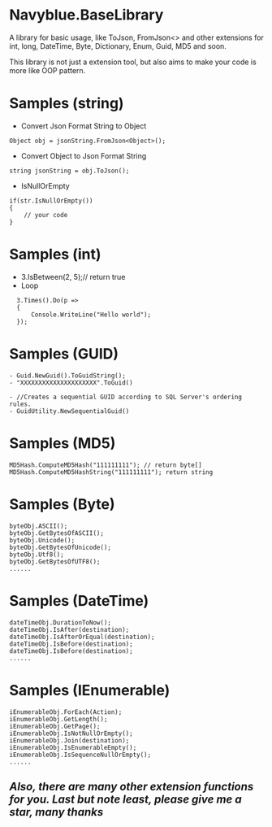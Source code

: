# Navyblue.BaseLibrary
A library for basic usage, like ToJson, FromJson&lt;> and other extensions for int, long, DateTime, Byte, Dictionary, Enum, Guid, MD5 and soon.

This library is not just a extension tool, but also aims to make your code is more like OOP pattern.

# Samples (string)
- Convert Json Format String to Object
```
Object obj = jsonString.FromJson<Object>();
```

- Convert Object to Json Format String
```
string jsonString = obj.ToJson();
```
- IsNullOrEmpty
```
if(str.IsNullOrEmpty())
{
    // your code
}
```
# Samples (int)
- 3.IsBetween(2, 5);// return true
- Loop
```
  3.Times().Do(p =>
  {
      Console.WriteLine("Hello world");
  });
```
# Samples (GUID)
```
- Guid.NewGuid().ToGuidString();
- "XXXXXXXXXXXXXXXXXXXXX".ToGuid()
```
```
- //Creates a sequential GUID according to SQL Server's ordering rules.
- GuidUtility.NewSequentialGuid()
```
# Samples (MD5)
```
MD5Hash.ComputeMD5Hash("111111111"); // return byte[]
MD5Hash.ComputeMD5HashString("111111111"); return string 
```
# Samples (Byte)
```
byteObj.ASCII();
byteObj.GetBytesOfASCII();
byteObj.Unicode();
byteObj.GetBytesOfUnicode();
byteObj.Utf8();
byteObj.GetBytesOfUTF8();
......
```
# Samples (DateTime)
```
dateTimeObj.DurationToNow();
dateTimeObj.IsAfter(destination);
dateTimeObj.IsAfterOrEqual(destination);
dateTimeObj.IsBefore(destination);
dateTimeObj.IsBefore(destination);
......
```
# Samples (IEnumerable)
```
iEnumerableObj.ForEach(Action);
iEnumerableObj.GetLength();
iEnumerableObj.GetPage();
iEnumerableObj.IsNotNullOrEmpty();
iEnumerableObj.Join(destination);
iEnumerableObj.IsEnumerableEmpty();
iEnumerableObj.IsSequenceNullOrEmpty();
......
```
## ***Also, there are many other extension functions for you. Last but note least, please give me a star, many thanks***
